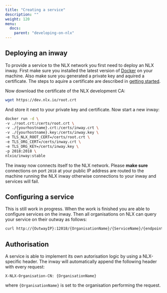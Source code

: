 ```yaml
---
title: "Creating a service"
description: ""
weight: 120
menu:
  docs:
    parent: "developing-on-nlx"
---
```


## Deploying an inway
To provide a service to the NLX network you first need to deploy an NLX inway. First make sure you installed the latest version of [Docker](https://www.docker.com) on your machine. Also make sure you generated a private key and aquired a certificate. The steps to aquire a certificate are described in [getting started](../getting-started/).

Now download the certificate of the NLX development CA:

```bash
wget https://dev.nlx.io/root.crt
```

And store it next to your private key and certificate. Now start a new inway:


```bash
docker run -d \
-v ./root.crt:/certs/root.crt \
-v ./{yourhostname}.crt:/certs/inway.crt \
-v ./{yourhostname}.key:/certs/inway.key \
-e TLS_NLX_ROOT_CERT=/certs/root.crt \
-e TLS_ORG_CERT=/certs/inway.crt \
-e TLS_ORG_KEY=/certs/inway.key \
-p 2018:2018 \
nlxio/inway:stable
```

The inway now connects itself to the NLX network. Please **make sure** connections on port ```2018``` at your public IP address are routed to the machine running the NLX inway otherwise connections to your inway and services will fail.

## Configuring a service
This is still work in progress. When the work is finished you are able to configure services on the inway. Then all organisations on NLX can query your service on their outway as follows:

```bash
curl http://{OutwayIP}:12018/{OrganisationName}/{ServiceName}/{endpoint}
```

## Authorisation
A service is able to implement its own autorisation logic by using a NLX-specific header. The inway will automatically append the following header with every request:

    X-NLX-Organisation-CN: {OrganisationName}

where ```{OrganisationName}``` is set to the organisation performing the request.

